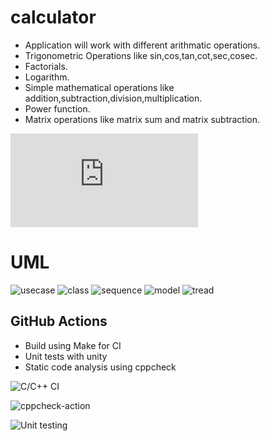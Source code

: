 # calculator
 
* Application will work with different arithmatic operations.
* Trigonometric Operations like sin,cos,tan,cot,sec,cosec.
* Factorials.
* Logarithm.
* Simple mathematical operations like addition,subtraction,division,multiplication.
* Power function.
* Matrix operations like matrix sum and matrix subtraction.


![requirements](https://github.com/99002463/calculator/blob/master/Requirements/Requirements.md)





# UML
 ![usecase](https://github.com/99002463/calculator/blob/master/UML/usecase.png)
 ![class](https://github.com/99002463/calculator/blob/master/UML/class.png)
 ![sequence](https://github.com/99002463/calculator/blob/master/UML/sequence.png)
 ![model](https://github.com/99002463/calculator/blob/master/UML/model.png)
 ![tread](https://github.com/99002463/calculator/blob/master/UML/thread.png)




## GitHub Actions
* Build using Make for CI
* Unit tests with unity
* Static code analysis using cppcheck


![C/C++ CI](https://github.com/99002463/calculator/workflows/C/C++%20CI/badge.svg)      


![cppcheck-action](https://github.com/99002463/calculator/workflows/cppcheck-action/badge.svg)




![Unit testing](https://github.com/99002463/calculator/workflows/Unit%20testing/badge.svg)

